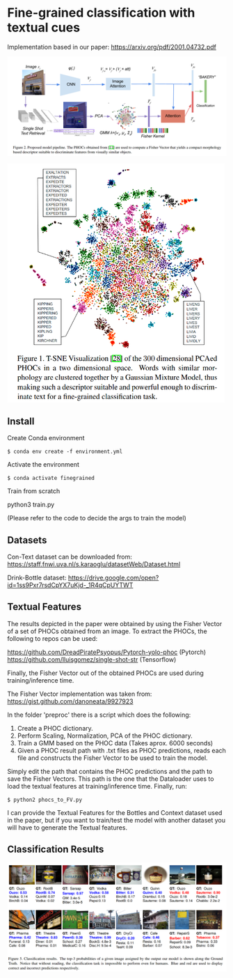 # Fine-grained classification with textual cues

Implementation based in our paper: https://arxiv.org/pdf/2001.04732.pdf

![alt text](project_images/sample1.png?raw=true "Model")

<a href="url"><img src="project_images/sample2.png" align="center" height="550" width="500" ></a>
<p></p>



## Install

Create Conda environment

    $ conda env create -f environment.yml

Activate the environment

    $ conda activate finegrained

Train from scratch

python3 train.py 

(Please refer to the code to decide the args to train the model)

## Datasets

Con-Text dataset can be downloaded from:
https://staff.fnwi.uva.nl/s.karaoglu/datasetWeb/Dataset.html

Drink-Bottle dataset:
https://drive.google.com/open?id=1ss9Pxr7rsdCpYX7uKjd-_1R4qCpUYTWT

## Textual Features

The results depicted in the paper were obtained by using the Fisher Vector of a set of PHOCs obtained from an image.
To extract the PHOCs, the following to repos can be used:

 https://github.com/DreadPiratePsyopus/Pytorch-yolo-phoc (Pytorch)
 https://github.com/lluisgomez/single-shot-str (Tensorflow)
 
Finally, the Fisher Vector out of the obtained PHOCs are used during training/inference time.

The Fisher Vector implementation was taken from:
https://gist.github.com/danoneata/9927923

In the folder 'preproc' there is a script which does the following:
1) Create a PHOC dictionary.
2) Perform Scaling, Normalization, PCA of the PHOC dictionary.
3) Train a GMM based on the PHOC data (Takes aprox. 6000 seconds)
4) Given a PHOC result path with .txt files as PHOC predictions, reads each file and constructs the Fisher Vector to be used to train the model.

Simply edit the path that contains the PHOC predictions and the path to save  the Fisher Vectors. This path is the one that the Dataloader uses to load the textual features at training/inference time.
Finally, run:

    $ python2 phocs_to_FV.py
    
I can provide the Textual Features for the Bottles and Context dataset used in the paper, but if you want to train/test the model with another dataset you will have to generate the Textual features.


## Classification Results
![alt text](project_images/Results.png?raw=true "Results")
